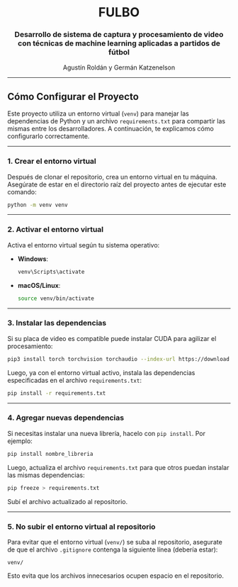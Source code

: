 # <div align="center">FULBO</div>

### <div align="center">Desarrollo de sistema de captura y procesamiento de video con técnicas de machine learning aplicadas a partidos de fútbol</div>

<div align="center">Agustín Roldán y Germán Katzenelson</div>

---

## Cómo Configurar el Proyecto

Este proyecto utiliza un entorno virtual (`venv`) para manejar las dependencias de Python y un archivo `requirements.txt` para compartir las mismas entre los desarrolladores. A continuación, te explicamos cómo configurarlo correctamente.

---

### **1. Crear el entorno virtual**

Después de clonar el repositorio, crea un entorno virtual en tu máquina. Asegúrate de estar en el directorio raíz del proyecto antes de ejecutar este comando:

```bash
python -m venv venv
```

---

### **2. Activar el entorno virtual**

Activa el entorno virtual según tu sistema operativo:

- **Windows**:
  ```bash
  venv\Scripts\activate
  ```
- **macOS/Linux**:
  ```bash
  source venv/bin/activate
  ```

---

### **3. Instalar las dependencias**

Si su placa de video es compatible puede instalar CUDA para agilizar el procesamiento:

```bash
pip3 install torch torchvision torchaudio --index-url https://download.pytorch.org/whl/cu124
```

Luego, ya con el entorno virtual activo, instala las dependencias especificadas en el archivo `requirements.txt`:

```bash
pip install -r requirements.txt
```

---

### **4. Agregar nuevas dependencias**

Si necesitas instalar una nueva librería, hacelo con `pip install`. Por ejemplo:

```bash
pip install nombre_libreria
```

Luego, actualiza el archivo `requirements.txt` para que otros puedan instalar las mismas dependencias:

```bash
pip freeze > requirements.txt
```

Subí el archivo actualizado al repositorio.

---

### **5. No subir el entorno virtual al repositorio**

Para evitar que el entorno virtual (`venv/`) se suba al repositorio, asegurate de que el archivo `.gitignore` contenga la siguiente línea (debería estar):

```plaintext
venv/
```

Esto evita que los archivos innecesarios ocupen espacio en el repositorio.
